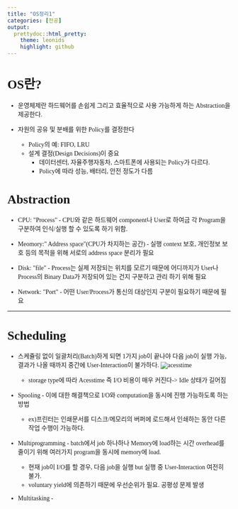 ```yaml
---
title: "OS정리1"
categories: [전공]
output: 
  prettydoc::html_pretty:
    theme: leonids
    highlight: github
---
```

<style type="text/css">
  @font-face {
      font-family: 'twayair';
      src: url('https://cdn.jsdelivr.net/gh/projectnoonnu/noonfonts_tway@1.0/twayair.woff') 
      format('woff');
      font-weight: normal;
      font-style: normal;
  }
  body{
    font-family: 'twayair';
  }
</style>

# OS란?
* 운영체제란 하드웨어를 손쉽게 그리고 효율적으로 사용 가능하게 하는 Abstraction을 제공한다.

* 자원의 공유 및 분배를 위한 Policy를 결정한다
  + Policy의 예: FIFO, LRU
  + 설계 결정(Design Decisions)이 중요
      - 데이터센터, 자율주행자동차, 스마트폰에 사용되는 Policy가 다르다.
      - Policy에 따라 성능, 배터리, 안전 정도가 다름

# Abstraction

* CPU: "Process" - CPU와 같은 하드웨어 component나 User로 하여금 각 Program을 구분하여 인식/실행 할 수 있도록 하기 위함.

* Meomory:" Address space"(CPU가 차지하는 공간) - 실행 context 보호, 개인정보 보호 등의 목적을 위해 서로의 address space 분리가 필요

* Disk: "file" - Process는 실제 저장되는 위치를 모르기 때문에 어디까지가 User나 Process의 Binary Data가 저장되어 있는 건지 구분하고 관리 하기 위해 필요

* Network: "Port" - 어떤 User/Process가 통신의 대상인지 구분이 필요하기 때문에 필요

***

# Scheduling

* 스케쥴링 없이 일괄처리(Batch)하게 되면 1가지 job이 끝나야 다음 job이 실행 가능, 결과가 나올 때까지 중간에 User-Interaction이 불가하다.
   ![acesstime](C:/Users/이정진/Desktop/os정리/io_cost.png)
   - storage type에 따라 Acesstime 즉 I/O 비용이 매우 커진다-> Idle 상태가 길어짐

* Spooling - 이에 대한 해결책으로 I/O와 computation을 동시에 진행 가능하도록 하는 방법
  - ex)프린터는 인쇄문서를 디스크/메모리의 버퍼에 로드해서 인쇄하는 동안 다른 작업 수행이 가능하다.


* Multiprogramming - batch에서 job 하나하나 Memory에 load하는 시간 overhead를 줄이기 위해 여러가지 program을 동시에 memory에 load.
  - 현재 job이 I/O를 할 경우, 다음 job을 실행 but 실행 중 User-Interaction 여전히 불가.
  - voluntary yield에 의존하기 때문에 우선순위가 필요. 공평성 문제 발생

* Multitasking - 
